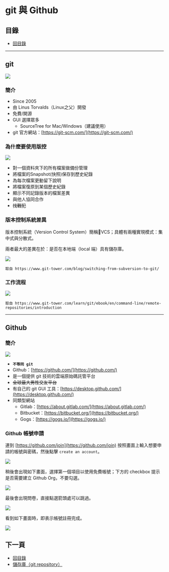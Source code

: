 # git 與 Github

## 目錄
- [回目錄](../)

***

## git 
![](../img/git.png)

### 簡介
- Since 2005
- 由 Linus Torvalds（Linux之父）開發
- 免費/開源
- GUI 選擇眾多
  - SourceTree for Mac/Windows（建議使用）
- git 官方網站：[https://git-scm.com/](https://git-scm.com/)

### 為什麼要使用版控

![](../img/git-github-5.png)

- 對一個資料夾下的所有檔案做備份管理
- 將檔案的Snapshot(快照)保存到歷史紀錄
- 為每次檔案更動留下說明
- 將檔案復原到某個歷史紀錄
- 顯示不同記錄版本的檔案差異
- 與他人協同合作
- ~~找戰犯~~

### 版本控制系統差異

版本控制系統（Version Control System）簡稱VCS；具體有兩種實現模式：集中式與分散式。

兩者最大的差異在於：是否在本地端（local 端）具有儲存庫。

![](../img/centralized-vs-distributed.jpg)

```
取自 https://www.git-tower.com/blog/switching-from-subversion-to-git/
```

### 工作流程

![](../img/basic-remote-workflow.png)

```
取自 https://www.git-tower.com/learn/git/ebook/en/command-line/remote-repositories/introduction
```

***

## Github

### 簡介
![](../img/github.png)

- __`不等同 git`__
- Github：[https://github.com/](https://github.com/)
- 是一個提供 git 技術的雲端原始碼託管平台
- ~~全球最大男性交友平台~~
- 有自己的 git GUI 工具：[https://desktop.github.com/](https://desktop.github.com/)
- 同類型網站
  - Gitlab：[https://about.gitlab.com/](https://about.gitlab.com/)
  - Bitbucket：[https://bitbucket.org/](https://bitbucket.org/)
  - Gogs：[https://gogs.io/](https://gogs.io/)

### Github 帳號申請

連到 [https://github.com/join](https://github.com/join) 按照畫面上輸入想要申請的帳號與密碼，然後點擊 `create an account`。

![](../img/git-github-1.png)

稍後會出現如下畫面，選擇第一個項目以使用免費帳號；下方的 checkbox 提示是否需要建立 Github Org，不要勾選。

![](../img/git-github-2.png)

最後會出現問卷，直接點選箭頭處可以跳過。

![](../img/git-github-3.png)

看到如下畫面時，即表示帳號註冊完成。

![](../img/git-github-4.png)

## 下一頁
- [回目錄](../)
- [儲存庫（git repository）](../git-repository/index.md)